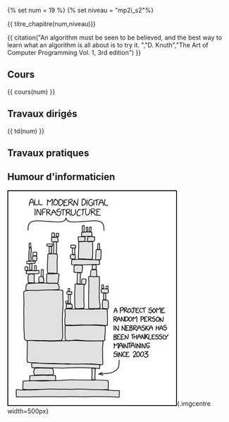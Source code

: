 {% set num = 19 %}
{% set niveau = "mp2i_s2"%}

{{ titre_chapitre(num,niveau)}}

{{ citation("An algorithm must be seen to be believed, and the best way to learn what an algorithm is all about is to try it.
","D. Knuth","The Art of Computer Programming Vol. 1, 3rd edition") }}

## Cours

{{ cours(num) }}

## Travaux dirigés

{{ td(num) }}


## Travaux pratiques



## Humour d'informaticien

![tree](./Images/C19/dependency.png){.imgcentre width=500px}
